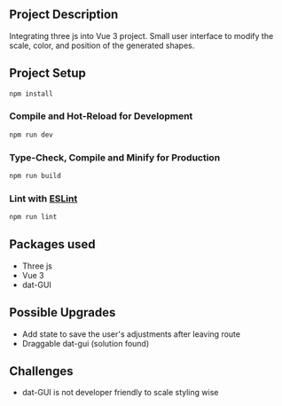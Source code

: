 ## Project Description

Integrating three js into Vue 3 project.
Small user interface to modify the scale, color, and position of the generated shapes.

## Project Setup

```sh
npm install
```

### Compile and Hot-Reload for Development

```sh
npm run dev
```

### Type-Check, Compile and Minify for Production

```sh
npm run build
```

### Lint with [ESLint](https://eslint.org/)

```sh
npm run lint
```

## Packages used

- Three js
- Vue 3
- dat-GUI

## Possible Upgrades

- Add state to save the user's adjustments after leaving route
- Draggable dat-gui (solution found)

## Challenges

- dat-GUI is not developer friendly to scale styling wise
